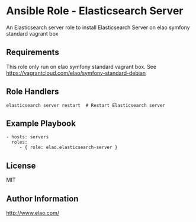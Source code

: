 Ansible Role - Elasticsearch Server
===================================

An Elasticsearch server role to install Elasticsearch Server on elao symfony standard vagrant box


Requirements
------------

This role only run on elao symfony standard vagrant box. See https://vagrantcloud.com/elao/symfony-standard-debian


Role Handlers
-------------

    elasticsearch server restart  # Restart Elasticsearch server


Example Playbook
----------------

    - hosts: servers
      roles:
         - { role: elao.elasticsearch-server }


License
-------

MIT


Author Information
------------------

http://www.elao.com/
